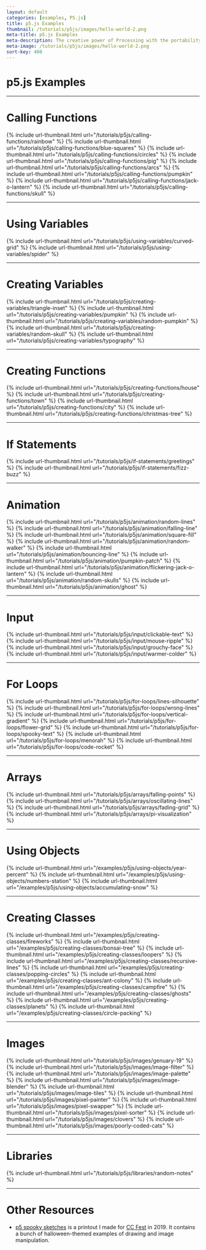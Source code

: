 ```yaml
---
layout: default
categories: [examples, P5.js]
title: p5.js Examples
thumbnail: /tutorials/p5js/images/hello-world-2.png
meta-title: p5.js Examples
meta-description: The creative power of Processing with the portability of JavaScript.
meta-image: /tutorials/p5js/images/hello-world-2.png
sort-key: 400
---
```


# p5.js Examples

---

# Calling Functions

{% include url-thumbnail.html url="/tutorials/p5js/calling-functions/rainbow" %}
{% include url-thumbnail.html url="/tutorials/p5js/calling-functions/blue-squares" %}
{% include url-thumbnail.html url="/tutorials/p5js/calling-functions/circles" %}
{% include url-thumbnail.html url="/tutorials/p5js/calling-functions/pig" %}
{% include url-thumbnail.html url="/tutorials/p5js/calling-functions/arcs" %}
{% include url-thumbnail.html url="/tutorials/p5js/calling-functions/pumpkin" %}
{% include url-thumbnail.html url="/tutorials/p5js/calling-functions/jack-o-lantern" %}
{% include url-thumbnail.html url="/tutorials/p5js/calling-functions/skull" %}

---

# Using Variables

{% include url-thumbnail.html url="/tutorials/p5js/using-variables/curved-grid" %}
{% include url-thumbnail.html url="/tutorials/p5js/using-variables/spider" %}

---

# Creating Variables

{% include url-thumbnail.html url="/tutorials/p5js/creating-variables/triangle-inset" %}
{% include url-thumbnail.html url="/tutorials/p5js/creating-variables/pumpkin" %}
{% include url-thumbnail.html url="/tutorials/p5js/creating-variables/random-pumpkin" %}
{% include url-thumbnail.html url="/tutorials/p5js/creating-variables/random-skull" %}
{% include url-thumbnail.html url="/tutorials/p5js/creating-variables/typography" %}

---

# Creating Functions

{% include url-thumbnail.html url="/tutorials/p5js/creating-functions/house" %}
{% include url-thumbnail.html url="/tutorials/p5js/creating-functions/town" %}
{% include url-thumbnail.html url="/tutorials/p5js/creating-functions/city" %}
{% include url-thumbnail.html url="/tutorials/p5js/creating-functions/christmas-tree" %}

---

# If Statements

{% include url-thumbnail.html url="/tutorials/p5js/if-statements/greetings" %}
{% include url-thumbnail.html url="/tutorials/p5js/if-statements/fizz-buzz" %}

---

# Animation

{% include url-thumbnail.html url="/tutorials/p5js/animation/random-lines" %}
{% include url-thumbnail.html url="/tutorials/p5js/animation/falling-line" %}
{% include url-thumbnail.html url="/tutorials/p5js/animation/square-fill" %}
{% include url-thumbnail.html url="/tutorials/p5js/animation/random-walker" %}
{% include url-thumbnail.html url="/tutorials/p5js/animation/bouncing-line" %}
{% include url-thumbnail.html url="/tutorials/p5js/animation/pumpkin-patch" %}
{% include url-thumbnail.html url="/tutorials/p5js/animation/flickering-jack-o-lantern" %}
{% include url-thumbnail.html url="/tutorials/p5js/animation/random-skulls" %}
{% include url-thumbnail.html url="/tutorials/p5js/animation/ghost" %}

---

# Input

{% include url-thumbnail.html url="/tutorials/p5js/input/clickable-text" %}
{% include url-thumbnail.html url="/tutorials/p5js/input/mouse-ripple" %}
{% include url-thumbnail.html url="/tutorials/p5js/input/grouchy-face" %}
{% include url-thumbnail.html url="/tutorials/p5js/input/warmer-colder" %}

---

# For Loops

{% include url-thumbnail.html url="/tutorials/p5js/for-loops/lines-silhouette" %}
{% include url-thumbnail.html url="/tutorials/p5js/for-loops/wrong-lines" %}
{% include url-thumbnail.html url="/tutorials/p5js/for-loops/vertical-gradient" %}
{% include url-thumbnail.html url="/tutorials/p5js/for-loops/flower-grid" %}
{% include url-thumbnail.html url="/tutorials/p5js/for-loops/spooky-text" %}
{% include url-thumbnail.html url="/tutorials/p5js/for-loops/menorah" %}
{% include url-thumbnail.html url="/tutorials/p5js/for-loops/code-rocket" %}

---

# Arrays

{% include url-thumbnail.html url="/tutorials/p5js/arrays/falling-points" %}
{% include url-thumbnail.html url="/tutorials/p5js/arrays/oscillating-lines" %}
{% include url-thumbnail.html url="/tutorials/p5js/arrays/fading-grid" %}
{% include url-thumbnail.html url="/tutorials/p5js/arrays/pi-visualization" %}

---

# Using Objects

{% include url-thumbnail.html url="/examples/p5js/using-objects/year-percent" %}
{% include url-thumbnail.html url="/examples/p5js/using-objects/numbers-station" %}
{% include url-thumbnail.html url="/examples/p5js/using-objects/accumulating-snow" %}

---

# Creating Classes

{% include url-thumbnail.html url="/examples/p5js/creating-classes/fireworks" %}
{% include url-thumbnail.html url="/examples/p5js/creating-classes/bonsai-tree" %}
{% include url-thumbnail.html url="/examples/p5js/creating-classes/loopers" %}
{% include url-thumbnail.html url="/examples/p5js/creating-classes/recursive-lines" %}
{% include url-thumbnail.html url="/examples/p5js/creating-classes/popping-circles" %}
{% include url-thumbnail.html url="/examples/p5js/creating-classes/ant-colony" %}
{% include url-thumbnail.html url="/examples/p5js/creating-classes/campfire" %}
{% include url-thumbnail.html url="/examples/p5js/creating-classes/ghosts" %}
{% include url-thumbnail.html url="/examples/p5js/creating-classes/planets" %}
{% include url-thumbnail.html url="/examples/p5js/creating-classes/circle-packing" %}

---

# Images

{% include url-thumbnail.html url="/tutorials/p5js/images/genuary-19" %}
{% include url-thumbnail.html url="/tutorials/p5js/images/image-filter" %}
{% include url-thumbnail.html url="/tutorials/p5js/images/image-palette" %}
{% include url-thumbnail.html url="/tutorials/p5js/images/image-blender" %}
{% include url-thumbnail.html url="/tutorials/p5js/images/image-tiles" %}
{% include url-thumbnail.html url="/tutorials/p5js/images/pixel-painter" %}
{% include url-thumbnail.html url="/tutorials/p5js/images/pixel-swapper" %}
{% include url-thumbnail.html url="/tutorials/p5js/images/pixel-sorter" %}
{% include url-thumbnail.html url="/tutorials/p5js/images/clovers" %}
{% include url-thumbnail.html url="/tutorials/p5js/images/poorly-coded-cats" %}

---

# Libraries

{% include url-thumbnail.html url="/tutorials/p5js/libraries/random-notes" %}

---

# Other Resources

- [p5 spooky sketches](http://tinyurl.com/p5-spooky-sketches) is a printout I made for [CC Fest](http://ccfest.rocks/) in 2019. It contains a bunch of halloween-themed examples of drawing and image manipulation.
